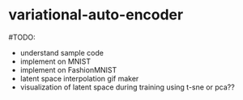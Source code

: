 # variational-auto-encoder



#TODO:
- understand sample code
- implement on MNIST
- implement on FashionMNIST
- latent space interpolation gif maker
- visualization of latent space during training using t-sne or pca??
